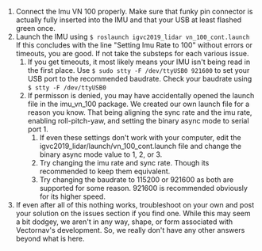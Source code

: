 1. Connect the Imu VN 100 properly. Make sure that funky pin connector is actually fully inserted into the IMU and that your USB at least flashed green once.
2. Launch the IMU using ```$ roslaunch igvc2019_lidar vn_100_cont.launch``` If this concludes with the line "Setting Imu Rate to 100" without errors or timeouts, you are good. If not take the substeps for each various issue.
	1. If you get timeouts, it most likely means your IMU isn't being read in the first place. Use ```$ sudo stty -F /dev/ttyUSB0 921600``` to set your USB port to the recommended baudrate. Check your baudrate using ```$ stty -F /dev/ttyUSB0```
	2. If permisson is denied, you may have accidentally opened the launch file in the imu_vn_100 package. We created our own launch file for a reason you know. That being aligning the sync rate and the imu rate, enabling roll-pitch-yaw, and setting the binary async mode to serial port 1.
		1. If even these settings don't work with your computer, edit the igvc2019_lidar/launch/vn_100_cont.launch file and change the binary async mode value to 1, 2, or 3.
		2. Try changing the imu rate and sync rate. Though its recommended to keep them equivalent.
		3. Try changing the baudrate to 115200 or 921600 as both are supported for some reason. 921600 is recommended obviously for its higher speed.
3. If even after all of this nothing works, troubleshoot on your own and post your solution on the issues section if you find one. While this may seem a bit dodgey, we aren't in any way, shape, or form associated with Vectornav's development. So, we really don't have any other answers beyond what is here.